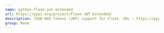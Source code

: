 ```yaml
---
name: python-flask-jwt-extended
url: https://pypi.org/project/Flask-JWT-Extended/
description: JSON Web Tokens (JWT) support for Flask. URL : https://pypi.org/project/Flask-JWT-Extended/ Groups : None
group: None
---
```

